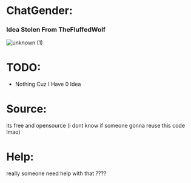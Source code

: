 # ChatGender:
### Idea Stolen From TheFluffedWolf
![unknown (1)](https://user-images.githubusercontent.com/94248011/153768782-30c10872-5bd7-4681-9b27-095d70f6f3c6.png)

# TODO:
- Nothing Cuz I Have 0 Idea

# Source:
its free and opensource 
(i dont know if someone gonna reuse this code lmao)

# Help:
really someone need help
with that ????
